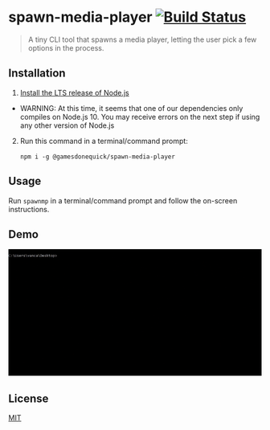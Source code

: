 # spawn-media-player [![Build Status](https://dev.azure.com/gamesdonequick/spawn-media-player/_apis/build/status/GamesDoneQuick.spawn-media-player?branchName=master)](https://dev.azure.com/gamesdonequick/spawn-media-player/_build/latest?definitionId=12&branchName=master)

> A tiny CLI tool that spawns a media player, letting the user pick a few options in the process.

## Installation

1. [Install the LTS release of Node.js](https://nodejs.org/en/)

-   WARNING: At this time, it seems that one of our dependencies only compiles on Node.js 10. You may receive errors on the next step if using any other version of Node.js

2. Run this command in a terminal/command prompt:

    ```
    npm i -g @gamesdonequick/spawn-media-player
    ```

## Usage

Run `spawnmp` in a terminal/command prompt and follow the on-screen instructions.

## Demo

![Demo Image](media/demo.gif)

## License

[MIT](LICENSE)
